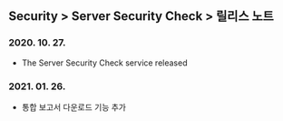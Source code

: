 ## Security > Server Security Check > 릴리스 노트

### 2020. 10. 27.
* The Server Security Check service released

### 2021. 01. 26.
* 통합 보고서 다운로드 기능 추가
